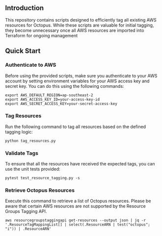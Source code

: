 ## Introduction
This repository contains scripts designed to efficiently tag all existing AWS resources for Octopus. While these scripts are valuable for initial tagging, they become unnecessary once all AWS resources are imported into Terraform for ongoing management

## Quick Start

### Authenticate to AWS
Before using the provided scripts, make sure you authenticate to your AWS account by setting environment variables for your AWS access key and secret key. You can do this using the following commands:
```
export AWS_DEFAULT_REGION=ap-southeast-2
export AWS_ACCESS_KEY_ID=your-access-key-id
export AWS_SECRET_ACCESS_KEY=your-secret-access-key
```
### Tag Resources

Run the following command to tag all resources based on the defined tagging logic:

```shell
python tag_resources.py
```

### Validate Tags

To ensure that all the resources have received the expected tags, you can use the unit tests provided:

```shell
pytest test_resource_tagging.py -s
```

### Retrieve Octopus Resources
Execute this command to retrieve a list of Octopus resources. Please be aware that certain AWS resources are not supported by the Resource Groups Tagging API.

```shell
aws resourcegroupstaggingapi get-resources --output json | jq -r '.ResourceTagMappingList[] | select(.ResourceARN | test("octopus"; "i")) | .ResourceARN'
```
